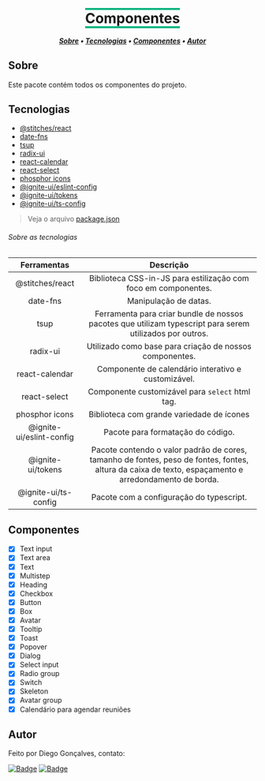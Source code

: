 <h1 align="center" style="text-decoration: underline overline; text-decoration-thickness: 4px; text-underline-offset: 6px; text-decoration-color: #00B37E;">
    Componentes
</h1>

<!-- TABLE OF CONTENTS -->

<h5 align="center"> 
<a href="#sobre">Sobre</a>
   •   <a href="#tecnologias">Tecnologias</a>
   •   <a href="#componentes">Componentes</a> 
   •   <a href="#autor">Autor</a> 
</h5>

## Sobre

Este pacote contém todos os componentes do projeto.

## Tecnologias
- [@stitches/react](https://stitches.dev/)
- [date-fns](https://date-fns.org/)
- [tsup](https://github.com/egoist/tsup)
- [radix-ui](https://www.radix-ui.com/)
- [react-calendar](https://github.com/wojtekmaj/react-calendar)
- [react-select](https://react-select.com/)
- [phosphor icons](https://phosphoricons.com/)
- [@ignite-ui/eslint-config](/packages/eslint-config/)
- [@ignite-ui/tokens](/packages/tokens/)
- [@ignite-ui/ts-config](/packages/ts-config/)

> Veja o arquivo  [package.json](/packages/react/package.json)

###### Sobre as tecnologias

| **Ferramentas** 	| **Descrição** 	|
|:---:	|:---:	|
| @stitches/react 	| Biblioteca CSS-in-JS para estilização com foco em componentes. 	|
| date-fns 	| Manipulação de datas. 	|
| tsup 	| Ferramenta para criar bundle de nossos pacotes que utilizam typescript para serem utilizados por outros. 	|
| radix-ui 	| Utilizado como base para criação de nossos componentes. 	|
| react-calendar 	| Componente de calendário interativo e customizável. 	|
| react-select 	| Componente customizável para `select` html tag. 	|
| phosphor icons 	| Biblioteca com grande variedade de ícones 	|
| @ignite-ui/eslint-config 	| Pacote para formatação do código. 	|
| @ignite-ui/tokens 	| Pacote contendo o valor padrão de cores, tamanho de fontes, peso de fontes, fontes, altura da caixa de texto, espaçamento e arredondamento de borda. 	|
| @ignite-ui/ts-config 	| Pacote com a configuração do typescript. 	|

## Componentes

- [x] Text input
- [x] Text area
- [x] Text
- [x] Multistep
- [x] Heading
- [x] Checkbox
- [x] Button
- [x] Box
- [x] Avatar
- [x] Tooltip
- [x] Toast
- [x] Popover
- [x] Dialog
- [x] Select input
- [x] Radio group
- [x] Switch
- [x] Skeleton
- [x] Avatar group
- [x] Calendário para agendar reuniões

## Autor

Feito por Diego Gonçalves, contato:

[![Badge](https://img.shields.io/static/v1?label=Linkedin&message=Diego%20Gonçalves&color=208BEE&style=flat-square&logo=linkedin&link=https://www.linkedin.com/in/diego-goncalves1990)](https://www.linkedin.com/in/diego-goncalves1990)
[![Badge](https://img.shields.io/static/v1?label=Gmail&message=die.goncalves1990@gmail.com&color=EA5134&style=flat-square&logo=gmail&link=mailto:die.goncalves1990@gmail.com)](mailto:die.goncalves1990@gmail.com)
